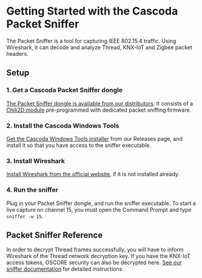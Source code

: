 # Getting Started with the Cascoda Packet Sniffer

The Packet Sniffer is a tool for capturing IEEE 802.15.4 traffic. Using Wireshark, it can decode and analyze Thread, KNX-IoT and Zigbee packet headers.

## Setup

### 1. Get a Cascoda Packet Sniffer dongle

[The Packet Sniffer dongle is available from our distributors](https://www.cascoda.com/wheretobuy/). It consists of a [Chili2D module](https://www.cascoda.com/products/module/chili2d/) pre-programmed with dedicated packet sniffing firmware. 

### 2. Install the Cascoda Windows Tools

[Get the Cascoda Windows Tools installer](https://github.com/Cascoda/cascoda-sdk/releases) from our Releases page, and install it so that you have access to the sniffer executable.

### 3. Install Wireshark

[Install Wireshark from the official website](https://www.wireshark.org/download.html), if it is not installed already. 

### 4. Run the sniffer

Plug in your Packet Sniffer dongle, and run the sniffer executable. To start a live capture on channel 15, you must open the Command Prompt and type `sniffer -w 15`.

## Packet Sniffer Reference

In order to decrypt Thread frames successfully, you will have to inform Wireshark of the Thread network decryption key. If you have the KNX-IoT access tokens, OSCORE security can also be decrypted here. [See our sniffer documentation](/posix/app/sniffer/README.md#configuring-wireshark) for detailed instructions.
